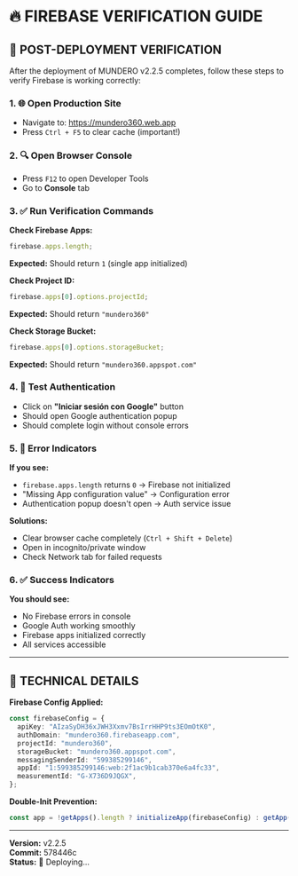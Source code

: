 # 🔥 FIREBASE VERIFICATION GUIDE

## 🎯 **POST-DEPLOYMENT VERIFICATION**

After the deployment of MUNDERO v2.2.5 completes, follow these steps to verify Firebase is working correctly:

### 1. 🌐 **Open Production Site**

- Navigate to: https://mundero360.web.app
- Press `Ctrl + F5` to clear cache (important!)

### 2. 🔍 **Open Browser Console**

- Press `F12` to open Developer Tools
- Go to **Console** tab

### 3. ✅ **Run Verification Commands**

**Check Firebase Apps:**

```javascript
firebase.apps.length;
```

**Expected:** Should return `1` (single app initialized)

**Check Project ID:**

```javascript
firebase.apps[0].options.projectId;
```

**Expected:** Should return `"mundero360"`

**Check Storage Bucket:**

```javascript
firebase.apps[0].options.storageBucket;
```

**Expected:** Should return `"mundero360.appspot.com"`

### 4. 🧪 **Test Authentication**

- Click on **"Iniciar sesión con Google"** button
- Should open Google authentication popup
- Should complete login without console errors

### 5. 🚨 **Error Indicators**

**If you see:**

- `firebase.apps.length` returns `0` → Firebase not initialized
- "Missing App configuration value" → Configuration error
- Authentication popup doesn't open → Auth service issue

**Solutions:**

- Clear browser cache completely (`Ctrl + Shift + Delete`)
- Open in incognito/private window
- Check Network tab for failed requests

### 6. ✅ **Success Indicators**

**You should see:**

- No Firebase errors in console
- Google Auth working smoothly
- Firebase apps initialized correctly
- All services accessible

---

## 🔧 **TECHNICAL DETAILS**

**Firebase Config Applied:**

```typescript
const firebaseConfig = {
  apiKey: "AIzaSyDH36xJWH3Xxmv7BsIrrHHP9ts3EOmOtK0",
  authDomain: "mundero360.firebaseapp.com",
  projectId: "mundero360",
  storageBucket: "mundero360.appspot.com",
  messagingSenderId: "599385299146",
  appId: "1:599385299146:web:2f1ac9b1cab370e6a4fc33",
  measurementId: "G-X736D9JQGX",
};
```

**Double-Init Prevention:**

```typescript
const app = !getApps().length ? initializeApp(firebaseConfig) : getApp();
```

---

**Version:** v2.2.5  
**Commit:** 578446c  
**Status:** 🔄 Deploying...
